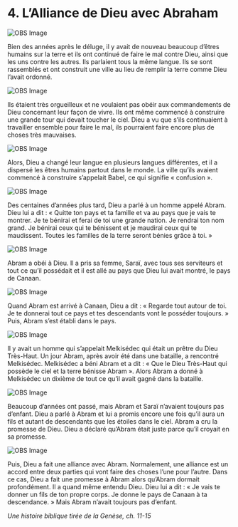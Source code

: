 # 4. L’Alliance de Dieu avec Abraham

![OBS Image](https://cdn.door43.org/obs/jpg/360px/obs-en-04-01.jpg)

Bien des années après le déluge, il y avait de nouveau beaucoup d’êtres humains sur la terre et ils ont continué de faire le mal contre Dieu, ainsi que les uns contre les autres. Ils parlaient tous la même langue. Ils se sont rassemblés et ont construit une ville au lieu de remplir la terre comme Dieu l’avait ordonné.

![OBS Image](https://cdn.door43.org/obs/jpg/360px/obs-en-04-02.jpg)

Ils étaient très orgueilleux et ne voulaient pas obéir aux commandements de Dieu concernant leur façon de vivre. Ils ont même commencé à construire une grande tour qui devait toucher le ciel. Dieu a vu que s’ils continuaient à travailler ensemble pour faire le mal, ils pourraient faire encore plus de choses très mauvaises.

![OBS Image](https://cdn.door43.org/obs/jpg/360px/obs-en-04-03.jpg)

Alors, Dieu a changé leur langue en plusieurs langues différentes, et il a dispersé les êtres humains partout dans le monde. La ville qu’ils avaient commencé à construire s’appelait Babel, ce qui signifie « confusion ».

![OBS Image](https://cdn.door43.org/obs/jpg/360px/obs-en-04-04.jpg)

Des centaines d’années plus tard, Dieu a parlé à un homme appelé Abram. Dieu lui a dit : « Quitte ton pays et ta famille et va au pays que je vais te montrer. Je te bénirai et ferai de toi une grande nation. Je rendrai ton nom grand. Je bénirai ceux qui te bénissent et je maudirai ceux qui te maudissent. Toutes les familles de la terre seront bénies grâce à toi. »

![OBS Image](https://cdn.door43.org/obs/jpg/360px/obs-en-04-05.jpg)

Abram a obéi à Dieu. Il a pris sa femme, Saraï, avec tous ses serviteurs et tout ce qu’il possédait et il est allé au pays que Dieu lui avait montré, le pays de Canaan.

![OBS Image](https://cdn.door43.org/obs/jpg/360px/obs-en-04-06.jpg)

Quand Abram est arrivé à Canaan, Dieu a dit : « Regarde tout autour de toi. Je te donnerai tout ce pays et tes descendants vont le posséder toujours. » Puis, Abram s’est établi dans le pays.

![OBS Image](https://cdn.door43.org/obs/jpg/360px/obs-en-04-07.jpg)

Il y avait un homme qui s’appelait Melkisédec qui était un prêtre du Dieu Très-Haut. Un jour Abram, après avoir été dans une bataille, a rencontré Melkisédec. Melkisédec a béni Abram et a dit : « Que le Dieu Très-Haut qui possède le ciel et la terre bénisse Abram ». Alors Abram a donné à Melkisédec un dixième de tout ce qu’il avait gagné dans la bataille.

![OBS Image](https://cdn.door43.org/obs/jpg/360px/obs-en-04-08.jpg)

Beaucoup d’années ont passé, mais Abram et Saraï n’avaient toujours pas d’enfant. Dieu a parlé à Abram et lui a promis encore une fois qu’il aura un fils et autant de descendants que les étoiles dans le ciel. Abram a cru la promesse de Dieu. Dieu a déclaré qu’Abram était juste parce qu’il croyait en sa promesse.

![OBS Image](https://cdn.door43.org/obs/jpg/360px/obs-en-04-09.jpg)

Puis, Dieu a fait une alliance avec Abram. Normalement, une alliance est un accord entre deux parties qui vont faire des choses l’une pour l’autre. Dans ce cas, Dieu a fait une promesse à Abram alors qu’Abram dormait profondément. Il a quand même entendu Dieu. Dieu lui a dit : « Je vais te donner un fils de ton propre corps. Je donne le pays de Canaan à ta descendance. » Mais Abram n’avait toujours pas d’enfant.

_Une histoire biblique tirée de la Genèse, ch. 11-15_